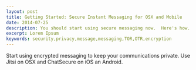 ```yaml
---
layout: post
title: Getting Started: Secure Instant Messaging for OSX and Mobile
date: 2014-07-25
description: You should start using secure messaging now.  Here's how.
excerpt: Lorem Ipsum
keywords: security,privacy,message,messaging,TOR,OTR,encryption
---
```


Start using encrypted messaging to keep your communications private.  Use Jitsi on OSX and ChatSecure on iOS an Android.
